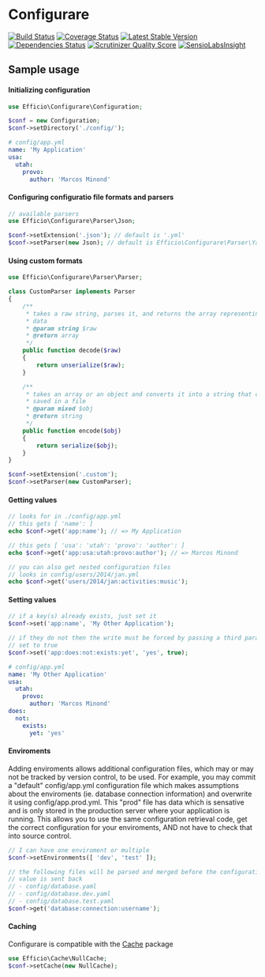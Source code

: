 # Configurare

[![Build Status](https://travis-ci.org/minond/Configurare.png?branch=master)](https://travis-ci.org/minond/Configurare)
[![Coverage Status](https://coveralls.io/repos/minond/Configurare/badge.png?branch=master)](https://coveralls.io/r/minond/Configurare?branch=master)
[![Latest Stable Version](https://poser.pugx.org/minond/configurare/v/stable.png)](https://packagist.org/packages/minond/configurare)
[![Dependencies Status](https://depending.in/minond/Configurare.png)](http://depending.in/minond/Configurare)
[![Scrutinizer Quality Score](https://scrutinizer-ci.com/g/minond/Configurare/badges/quality-score.png?s=6fe5f88fec0115f3fcee8bf3bc24bd269e457b9c)](https://scrutinizer-ci.com/g/minond/Configurare/)
[![SensioLabsInsight](https://insight.sensiolabs.com/projects/3ed4e4eb-0c16-46ea-a29f-b1ca2041f15c/mini.png)](https://insight.sensiolabs.com/projects/3ed4e4eb-0c16-46ea-a29f-b1ca2041f15c)

## Sample usage
#### Initializing configuration
```php
use Efficio\Configurare\Configuration;

$conf = new Configuration;
$conf->setDirectory('./config/');
```

```yaml
# config/app.yml
name: 'My Application'
usa:
  utah:
    provo:
      author: 'Marcos Minond'
```

#### Configuring configuratio file formats and parsers
```php
// available parsers
use Efficio\Configurare\Parser\Json;

$conf->setExtension('.json'); // default is '.yml'
$conf->setParser(new Json); // default is Efficio\Configurare\Parser\Yaml
```

#### Using custom formats
```php
use Efficio\Configurare\Parser\Parser;

class CustomParser implements Parser
{
    /**
     * takes a raw string, parses it, and returns the array representing the
     * data
     * @param string $raw
     * @return array
     */
    public function decode($raw)
    {
        return unserialize($raw);
    }

    /**
     * takes an array or an object and converts it into a string that can be
     * saved in a file
     * @param mixed $obj
     * @return string
     */
    public function encode($obj)
    {
        return serialize($obj);
    }
}

$conf->setExtension('.custom');
$conf->setParser(new CustomParser);
```

#### Getting values
```php
// looks for in ./config/app.yml
// this gets [ 'name': ]
echo $conf->get('app:name'); // => My Application

// this gets [ 'usa': 'utah': 'provo': 'author': ]
echo $conf->get('app:usa:utah:provo:author'); // => Marcos Minond

// you can also get nested configuration files
// looks in config/users/2014/jan.yml
echo $conf->get('users/2014/jan:activities:music');
```

#### Setting values
```php
// if a key(s) already exists, just set it
$conf->set('app:name', 'My Other Application');

// if they do not then the write must be forced by passing a third parameter
// set to true
$conf->set('app:does:not:exists:yet', 'yes', true);
```

```yaml
# config/app.yml
name: 'My Other Application'
usa:
  utah:
    provo:
      author: 'Marcos Minond'
does:
  not:
    exists:
      yet: 'yes'
```

#### Enviroments
Adding enviroments allows additional configuration files, which may or may not
be tracked by version control, to be used. For example, you may commit a
"default" config/app.yml configuration file which makes assumptions about the
enviroments (ie. database connection information) and overwrite it using
config/app.prod.yml. This "prod" file has data which is sensative and is only
stored in the production server where your application is running. This allows
you to use the same configuration retrieval code, get the correct configuration
for your enviroments, AND not have to check that into source control.

```php
// I can have one enviroment or multiple
$conf->setEnvironments([ 'dev', 'test' ]);

// the following files will be parsed and merged before the configuration
// value is sent back
// - config/database.yaml
// - config/database.dev.yaml
// - config/database.test.yaml
$conf->get('database:connection:username');
```

#### Caching
Configurare is compatible with the [Cache](https://github.com/minond/Cache) package
```php
use Efficio\Cache\NullCache;
$conf->setCache(new NullCache);
```

